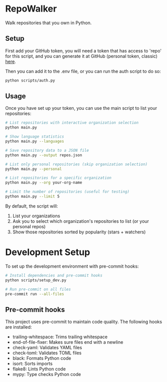 # RepoWalker
Walk repositories that you own in Python.

## Setup

First add your GitHub token, you will need a token that has access to 'repo' for this script, and you can generate it at GitHub (personal token, classic) [here](https://github.com/settings/tokens).

Then you can add it to the .env file, or you can run the auth script to do so:

```bash
python scripts/auth.py
```

## Usage

Once you have set up your token, you can use the main script to list your repositories:

```bash
# List repositories with interactive organization selection
python main.py

# Show language statistics
python main.py --languages

# Save repository data to a JSON file
python main.py --output repos.json

# List only personal repositories (skip organization selection)
python main.py --personal

# List repositories for a specific organization
python main.py --org your-org-name

# Limit the number of repositories (useful for testing)
python main.py --limit 5
```

By default, the script will:
1. List your organizations
2. Ask you to select which organization's repositories to list (or your personal repos)
3. Show those repositories sorted by popularity (stars + watchers)

# Development Setup

To set up the development environment with pre-commit hooks:

```bash
# Install dependencies and pre-commit hooks
python scripts/setup_dev.py

# Run pre-commit on all files
pre-commit run --all-files
```

## Pre-commit hooks

This project uses pre-commit to maintain code quality. The following hooks are installed:

- trailing-whitespace: Trims trailing whitespace
- end-of-file-fixer: Makes sure files end with a newline
- check-yaml: Validates YAML files
- check-toml: Validates TOML files
- black: Formats Python code
- isort: Sorts imports
- flake8: Lints Python code
- mypy: Type checks Python code

